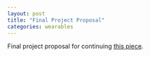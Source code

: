 ```yaml
---
layout: post
title: "Final Project Proposal"
categories: wearables
---
```


Final project proposal for continuing [this piece](http://blog.jzhong.today/wearables/PCB-Top-Progress/).


